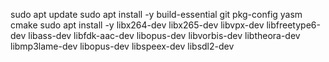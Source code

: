 sudo apt update
sudo apt install -y build-essential git pkg-config yasm cmake
sudo apt install -y libx264-dev libx265-dev libvpx-dev libfreetype6-dev libass-dev libfdk-aac-dev libopus-dev libvorbis-dev libtheora-dev libmp3lame-dev libopus-dev libspeex-dev libsdl2-dev
